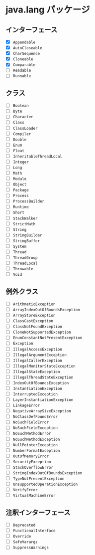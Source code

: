 # java.lang パッケージ

## インターフェース

- [x] `Appendable`
- [x] `AutoCloseable`
- [x] `CharSequence`
- [x] `Cloneable`
- [x] `Comparable`
- [ ] `Readable`
- [ ] `Runnable`

## クラス

- [ ] `Boolean`
- [ ] `Byte`
- [ ] `Character`
- [ ] `Class`
- [ ] `ClassLoader`
- [ ] `Compiler`
- [ ] `Double`
- [ ] `Enum`
- [ ] `Float`
- [ ] `InheritableThreadLocal`
- [ ] `Integer`
- [ ] `Long`
- [ ] `Math`
- [ ] `Module`
- [ ] `Object`
- [ ] `Package`
- [ ] `Process`
- [ ] `ProcessBuilder`
- [ ] `Runtime`
- [ ] `Short`
- [ ] `StackWalker`
- [ ] `StrictMath`
- [ ] `String`
- [ ] `StringBuilder`
- [ ] `StringBuffer`
- [ ] `System`
- [ ] `Thread`
- [ ] `ThreadGroup`
- [ ] `ThreadLocal`
- [ ] `Throwable`
- [ ] `Void`

## 例外クラス

- [ ] `ArithmeticException`
- [ ] `ArrayIndexOutOfBoundsException`
- [ ] `ArrayStoreException`
- [ ] `ClassCastException`
- [ ] `ClassNotFoundException`
- [ ] `CloneNotSupportedException`
- [ ] `EnumConstantNotPresentException`
- [ ] `Exception`
- [ ] `IllegalAccessException`
- [ ] `IllegalArgumentException`
- [ ] `IllegalCallerException`
- [ ] `IllegalMonitorStateException`
- [ ] `IllegalStateException`
- [ ] `IllegalThreadStateException`
- [ ] `IndexOutOfBoundsException`
- [ ] `InstantiationException`
- [ ] `InterruptedException`
- [ ] `LayerInstantiationException`
- [ ] `LinkageError`
- [ ] `NegativeArraySizeException`
- [ ] `NoClassDefFoundError`
- [ ] `NoSuchFieldError`
- [ ] `NoSuchFieldException`
- [ ] `NoSuchMethodError`
- [ ] `NoSuchMethodException`
- [ ] `NullPointerException`
- [ ] `NumberFormatException`
- [ ] `OutOfMemoryError`
- [ ] `SecurityException`
- [ ] `StackOverflowError`
- [ ] `StringIndexOutOfBoundsException`
- [ ] `TypeNotPresentException`
- [ ] `UnsupportedOperationException`
- [ ] `VerifyError`
- [ ] `VirtualMachineError`

## 注釈インターフェース

- [ ] `Deprecated`
- [ ] `FunctionalInterface`
- [ ] `Override`
- [ ] `SafeVarargs`
- [ ] `SuppressWarnings`
